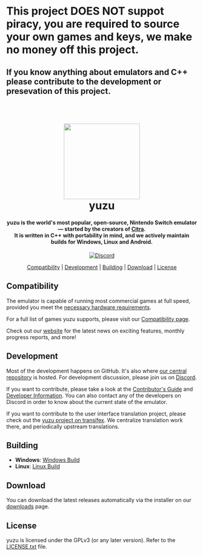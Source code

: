 # This project DOES NOT suppot piracy, you are required to source your own games and keys, we make no money off this project.
## If you know anything about emulators and C++ please contribute to the development or presevation of this project.
<h1 align="center">
<br>
  <img src="https://github.com/butfr0g/Yuzu-Android-lives/assets/160740809/0c97ec7a-11c5-402b-9c3a-8c5ff706570d" width="200">
  <br>
  <b>yuzu</b>
</h1>
<h4 align="center"><b>yuzu</b> is the world's most popular, open-source, Nintendo Switch emulator — started by the creators of <a href="https://citra-emu.org" target="_blank">Citra</a>.
<br>
It is written in C++ with portability in mind, and we actively maintain builds for Windows, Linux and Android.
</h4>

<p align="center">
    <a href="https://discord.com/invite/u77vRWY">
        <img src="https://img.shields.io/discord/398318088170242053?color=5865F2&label=yuzu&logo=discord&logoColor=white"
            alt="Discord">
    </a>
</p>

<p align="center">
  <a href="#compatibility">Compatibility</a> |
  <a href="#development">Development</a> |
  <a href="#building">Building</a> |
  <a href="#download">Download</a> |
  <a href="#license">License</a>
</p>

## Compatibility

The emulator is capable of running most commercial games at full speed, provided you meet the [necessary hardware requirements](https://web.archive.org/web/20240301201704/https://yuzu-emu.org/help/quickstart/#hardware-requirements).

For a full list of games yuzu supports, please visit our [Compatibility page](https://web.archive.org/web/20240301201704/https://yuzu-emu.org/game/).

Check out our [website](https://web.archive.org/web/20240304211628mp_/https://yuzu-emu.org/) for the latest news on exciting features, monthly progress reports, and more!

## Development

Most of the development happens on GitHub. It's also where [our central repository](https://github.com/yuzu-emu/yuzu) is hosted. For development discussion, please join us on [Discord](https://discord.com/invite/u77vRWY).

If you want to contribute, please take a look at the [Contributor's Guide](https://github.com/yuzu-emu/yuzu/wiki/Contributing) and [Developer Information](https://github.com/yuzu-emu/yuzu/wiki/Developer-Information).
You can also contact any of the developers on Discord in order to know about the current state of the emulator.

If you want to contribute to the user interface translation project, please check out the [yuzu project on transifex](https://www.transifex.com/yuzu-emulator/yuzu). We centralize translation work there, and periodically upstream translations.

## Building

* __Windows__: [Windows Build](https://web.archive.org/web/20240304183509/https://github.com/yuzu-emu/yuzu/wiki/Building-For-Windows)
* __Linux__: [Linux Build](https://web.archive.org/web/20240304183515/https://github.com/yuzu-emu/yuzu/wiki/Building-For-Linux)

## Download

You can download the latest releases automatically via the installer on our [downloads](https://web.archive.org/web/20240301201704/https://yuzu-emu.org/downloads/) page.


## License

yuzu is licensed under the GPLv3 (or any later version). Refer to the [LICENSE.txt](https://github.com/yuzu-emu/yuzu/blob/master/LICENSE.txt) file.
